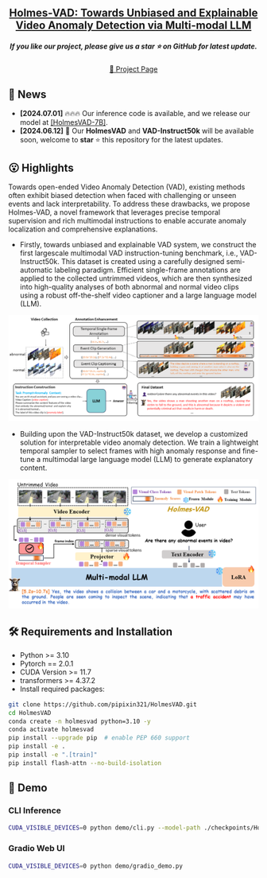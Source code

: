 <div align="center">

<h2 align="center"> <a href="https://arxiv.org/abs/2406.12235">Holmes-VAD: Towards Unbiased and Explainable
Video Anomaly Detection via Multi-modal LLM</a></h2>
<h5 align="center"> If you like our project, please give us a star ⭐ on GitHub for latest update.  </h2>

[🎨 Project Page](https://holmesvad.github.io/)

</div>

## 📰 News
* **[2024.07.01]** 🔥🔥🔥 Our inference code is available, and we release our model at [[HolmesVAD-7B]](https://huggingface.co/ppxin321/HolmesVAD-7B).
* **[2024.06.12]** 👀 Our **HolmesVAD** and **VAD-Instruct50k** will be available soon, welcome to **star** ⭐ this repository for the latest updates.


## 😮 Highlights
Towards open-ended Video Anomaly Detection (VAD), existing methods often exhibit biased detection when faced with challenging or unseen events and lack interpretability. To address these drawbacks, we propose Holmes-VAD, a novel framework that leverages precise temporal supervision and rich multimodal instructions to enable accurate anomaly localization and comprehensive explanations.
- Firstly, towards unbiased and explainable VAD system, we construct the first largescale multimodal VAD instruction-tuning benchmark, i.e., VAD-Instruct50k. This dataset is created using a carefully designed semi-automatic labeling paradigm. Efficient single-frame annotations are applied to the collected untrimmed videos, which are then synthesized into high-quality analyses of both abnormal and normal video clips using a robust off-the-shelf video captioner and a large language model (LLM). 
<!-- Model Image-->
<section class="hero teaser">
  <div class="container is-max-desktop">
    <div class="hero-body">
      <img src="assets/data_engine.png" alt="MY ALT TEXT"/>
    </div>
  </div>
</section>
<!-- End Model Image -->

- Building upon the VAD-Instruct50k dataset, we develop a customized solution for interpretable video anomaly detection. We train a lightweight temporal sampler to select frames with high anomaly response and fine-tune a multimodal large language model (LLM) to generate explanatory content.
<!-- Model Image-->
<section class="hero teaser">
  <div class="container is-max-desktop">
    <div class="hero-body">
      <img src="assets/framework.png" alt="MY ALT TEXT"/>
    </div>
  </div>
</section>
<!-- End Model Image -->


## 🛠️ Requirements and Installation
* Python >= 3.10
* Pytorch == 2.0.1
* CUDA Version >= 11.7
* transformers >= 4.37.2
* Install required packages:
```bash
git clone https://github.com/pipixin321/HolmesVAD.git
cd HolmesVAD
conda create -n holmesvad python=3.10 -y
conda activate holmesvad
pip install --upgrade pip  # enable PEP 660 support
pip install -e .
pip install -e ".[train]"
pip install flash-attn --no-build-isolation
```

## 🤗 Demo

### CLI Inference

```bash
CUDA_VISIBLE_DEVICES=0 python demo/cli.py --model-path ./checkpoints/HolmesVAD-7B --file ./demo/examples/vad/RoadAccidents133_x264_270_451.mp4
```

### Gradio Web UI

```bash
CUDA_VISIBLE_DEVICES=0 python demo/gradio_demo.py
```
